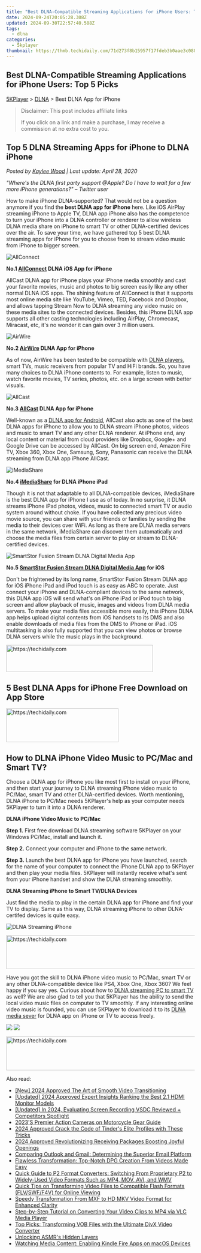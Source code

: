 ```yaml
---
title: "Best DLNA-Compatible Streaming Applications for iPhone Users: Top 5 Picks"
date: 2024-09-24T20:05:28.308Z
updated: 2024-09-30T22:57:40.588Z
tags:
  - dlna
categories:
  - 5kplayer
thumbnail: https://thmb.techidaily.com/71d273f8b15957f17fdeb3b0aae3c0885fe07f2dce2ef3352473abd411f32443.jpg
---
```


## Best DLNA-Compatible Streaming Applications for iPhone Users: Top 5 Picks

[5KPlayer](https://tools.techidaily.com/5kplayer/products/) \> [DLNA](https://tools.techidaily.com/5kplayer/dlna/) \> Best DLNA App for iPhone

>  Disclaimer: This post includes affiliate links
>
>  If you click on a link and make a purchase, I may receive a commission at no extra cost to you.
>

## Top 5 DLNA Streaming Apps for iPhone to DLNA iPhone

 _Posted by [Kaylee Wood](https://www.quora.com/profile/Amanda-Hu-21) | Last update: April 28, 2020_

_"Where's the DLNA first party support @Apple? Do I have to wait for a few more iPhone generations?" – Twitter user_

How to make iPhone DLNA-supported? That would not be a question anymore if you find the **best DLNA app for iPhone** here. Like iOS AirPlay streaming iPhone to Apple TV, DLNA app iPhone also has the competence to turn your iPhone into a DLNA controller or renderer to allow wireless DLNA media share on iPhone to smart TV or other DLNA-certified devices over the air. To save your time, we have gathered top 5 best DLNA streaming apps for iPhone for you to choose from to stream video music from iPhone to bigger screen.

![AllConnect](https://www.5kplayer.com/dlna/img/allconnect-iphone.jpg) 

**No.1 [AllConnect](https://itunes.apple.com/us/app/allconnect-play-stream/id914000376?mt=8) DLNA iOS App for iPhone** 

AllCast DLNA app for iPhone plays your iPhone media smoothly and cast your favorite movies, music and photos to big screen easily like any other normal DLNA iOS apps. The shining feature of AllConnect is that it supports most online media site like YouTube, Vimeo, TED, Facebook and Dropbox, and allows tapping Stream Now to DLNA streaming any video music on these media sites to the connected devices. Besides, this iPhone DLNA app supports all other casting technologies including AirPlay, Chromecast, Miracast, etc, it's no wonder it can gain over 3 million users.

![AirWire](https://www.5kplayer.com/dlna/img/airwire-iphone.jpg) 

**No.2 [AirWire](https://itunes.apple.com/us/app/airwire/id910469379?mt=8) DLNA App for iPhone** 

As of now, AirWire has been tested to be compatible with [DLNA players](https://tools.techidaily.com/5kplayer/dlna/), smart TVs, music receivers from popular TV and HiFi brands. So, you have many choices to DLNA iPhone contents to. For example, listen to music, watch favorite movies, TV series, photos, etc. on a large screen with better visuals.

![AllCast](https://www.5kplayer.com/dlna/img/allcast-iphone.jpg) 

**No.3 [AllCast](https://itunes.apple.com/us/app/allcast-cast-photos-music-and-video-to-your-chromecast/id943763227?mt=8) DLNA App for iPhone** 

Well-known as a [DLNA app for Android](https://tools.techidaily.com/5kplayer/dlna/), AllCast also acts as one of the best DLNA apps for iPhone to allow you to DLNA stream iPhone photos, videos and music to smart TV and any other DLNA renderer. At iPhone end, any local content or material from cloud providers like Dropbox, Google+ and Google Drive can be accessed by AllCast. On big screen end, Amazon Fire TV, Xbox 360, Xbox One, Samsung, Sony, Panasonic can receive the DLNA streaming from DLNA app iPhone AllCast.

![iMediaShare](https://www.5kplayer.com/dlna/img/imediashare-iphone.jpg) 

**No.4 [iMediaShare](https://itunes.apple.com/us/app/imediashare/id710578942?mt=8) for DLNA iPhone iPad** 

Though it is not that adaptable to all DLNA-compatible devices, iMediaShare is the best DLNA app for iPhone I use as of today. In no surprise, it DLNA streams iPhone iPad photos, videos, music to connected smart TV or audio system around without choke. If you have collected any precious video movie source, you can share with your friends or families by sending the media to their devices over WiFi. As long as there are DLNA media servers in the same network, iMediaShare can discover them automatically and choose the media files from certain server to play or stream to DLNA-certified devices.

![SmartStor Fusion Stream DLNA Digital Media App](https://www.5kplayer.com/dlna/img/smartstor-iphone.jpg) 

**No.5 [SmartStor Fusion Stream DLNA Digital Media App](https://itunes.apple.com/us/app/smartstor-fusion-stream-dlna-digital-media-app/id410280827?mt=8) for iOS** 

Don't be frightened by its long name, SmartStor Fusion Stream DLNA app for iOS iPhone iPad and iPod touch is as easy as ABC to operate. Just connect your iPhone and DLNA-compliant devices to the same network, this DLNA app iOS will send what's on iPhone iPad or iPod touch to big screen and allow playback of music, images and videos from DLNA media servers. To make your media files accessible more easily, this iPhone DLNA app helps upload digital contents from iOS handsets to its DMS and also enable downloads of media files from the DMS to iPhone or iPad. iOS multitasking is also fully supported that you can view photos or browse DLNA servers while the music plays in the background.

<!-- affiliate ads begin -->
<a href="https://aligracehair.sjv.io/c/5597632/2135417/19272" target="_top" id="2135417">
  <img src="//a.impactradius-go.com/display-ad/19272-2135417" border="0" alt="https://techidaily.com" width="392" height="72"/>
</a>
<img height="0" width="0" src="https://aligracehair.sjv.io/i/5597632/2135417/19272" style="position:absolute;visibility:hidden;" border="0" />
<!-- affiliate ads end -->

## 5 Best DLNA Apps for iPhone Free Download on App Store

<!-- affiliate ads begin -->
<a href="https://aligracehair.sjv.io/c/5597632/2012401/19272" target="_top" id="2012401">
  <img src="//a.impactradius-go.com/display-ad/19272-2012401" border="0" alt="https://techidaily.com" width="300" height="90"/>
</a>
<img height="0" width="0" src="https://aligracehair.sjv.io/i/5597632/2012401/19272" style="position:absolute;visibility:hidden;" border="0" />
<!-- affiliate ads end -->

## How to DLNA iPhone Video Music to PC/Mac and Smart TV?

Choose a DLNA app for iPhone you like most first to install on your iPhone, and then start your journey to DLNA streaming iPhone video music to PC/Mac, smart TV and other DLNA-certified devices. Worth mentioning, DLNA iPhone to PC/Mac needs 5KPlayer's help as your computer needs 5KPlayer to turn it into a DLNA renderer.

**DLNA iPhone Video Music to PC/Mac**

**Step 1.** First free download DLNA streaming software 5KPlayer on your Windows PC/Mac, install and launch it.

**Step 2.** Connect your computer and iPhone to the same network.

**Step 3.** Launch the best DLNA app for iPhone you have launched, search for the name of your computer to connect the iPhone DLNA app to 5KPlayer and then play your media files. 5KPlayer will instantly receive what's sent from your iPhone handset and show the DLNA streaming smoothly.

**DLNA Streaming iPhone to Smart TV/DLNA Devices**

Just find the media to play in the certain DLNA app for iPhone and find your TV to display. Same as this way, DLNA streaming iPhone to other DLNA-certifed devices is quite easy.

![DLNA Streaming iPhone](https://www.5kplayer.com/dlna/img/1.png) 

<!-- affiliate ads begin -->
<a href="https://appsumo.8odi.net/c/5597632/2037474/7443" target="_top" id="2037474">
  <img src="//a.impactradius-go.com/display-ad/7443-2037474" border="0" alt="https://techidaily.com" width="728" height="90"/>
</a>
<img height="0" width="0" src="https://appsumo.8odi.net/i/5597632/2037474/7443" style="position:absolute;visibility:hidden;" border="0" />
<!-- affiliate ads end -->

Have you got the skill to DLNA iPhone video music to PC/Mac, smart TV or any other DLNA-compatible device like PS4, Xbox One, Xbox 360? We feel happy if you say yes. Curious about how to [DLNA streaming PC to smart TV](https://tools.techidaily.com/5kplayer/dlna/) as well? We are also glad to tell you that 5KPlayer has the ability to send the local video music files on computer to TV smoothly. If any interesting online video music is founded, you can use 5KPlayer to download it to its [DLNA media sever](https://tools.techidaily.com/5kplayer/dlna/) for DLNA app on iPhone or TV to access freely.

[![](https://www.5kplayer.com/dlna/../button/freedownwhitewin.png)](https://tools.techidaily.com/5kplayer/products/) [![](https://www.5kplayer.com/dlna/../button/freedownbackmac.png)](https://tools.techidaily.com/5kplayer/products/)

<!-- affiliate ads begin -->
<a href="https://unicoeye.pxf.io/c/5597632/2134223/18498" target="_top" id="2134223">
  <img src="//a.impactradius-go.com/display-ad/18498-2134223" border="0" alt="https://techidaily.com" width="728" height="90"/>
</a>
<img height="0" width="0" src="https://unicoeye.pxf.io/i/5597632/2134223/18498" style="position:absolute;visibility:hidden;" border="0" />
<!-- affiliate ads end -->

<ins class="adsbygoogle"
     style="display:block"
     data-ad-format="autorelaxed"
     data-ad-client="ca-pub-7571918770474297"
     data-ad-slot="1223367746"></ins>

<ins class="adsbygoogle"
     style="display:block"
     data-ad-client="ca-pub-7571918770474297"
     data-ad-slot="8358498916"
     data-ad-format="auto"
     data-full-width-responsive="true"></ins>

<span class="atpl-alsoreadstyle">Also read:</span>
<div><ul>
<li><a href="https://screen-mirroring-recording.techidaily.com/new-2024-approved-the-art-of-smooth-video-transitioning/"><u>[New] 2024 Approved The Art of Smooth Video Transitioning</u></a></li>
<li><a href="https://fox-boxes.techidaily.com/updated-2024-approved-expert-insights-ranking-the-best-21-hdmi-monitor-models/"><u>[Updated] 2024 Approved Expert Insights Ranking the Best 2.1 HDMI Monitor Models</u></a></li>
<li><a href="https://visual-screen-recording.techidaily.com/updated-in-2024-evaluating-screen-recording-vsdc-reviewed-plus-competitors-spotlight/"><u>[Updated] In 2024, Evaluating Screen Recording VSDC Reviewed + Competitors Spotlight</u></a></li>
<li><a href="https://extra-tips.techidaily.com/2023s-premier-action-cameras-on-motorcycle-gear-guide/"><u>2023'S Premier Action Cameras on Motorcycle Gear Guide</u></a></li>
<li><a href="https://extra-tips.techidaily.com/2024-approved-crack-the-code-of-tinders-elite-profiles-with-these-tricks/"><u>2024 Approved Crack the Code of Tinder's Elite Profiles with These Tricks</u></a></li>
<li><a href="https://extra-approaches.techidaily.com/2024-approved-revolutionizing-receiving-packages-boosting-joyful-openings/"><u>2024 Approved Revolutionizing Receiving Packages Boosting Joyful Openings</u></a></li>
<li><a href="https://buynow-tips.techidaily.com/comparing-outlook-and-gmail-determining-the-superior-email-platform/"><u>Comparing Outlook and Gmail: Determining the Superior Email Platform</u></a></li>
<li><a href="https://media-tips.techidaily.com/flawless-transformation-top-notch-dpg-creation-from-videos-made-easy/"><u>Flawless Transformation: Top-Notch DPG Creation From Videos Made Easy</u></a></li>
<li><a href="https://media-tips.techidaily.com/quick-guide-to-p2-format-converters-switching-from-proprietary-p2-to-widely-used-video-formats-such-as-mp4-mov-avi-and-wmv/"><u>Quick Guide to P2 Format Converters: Switching From Proprietary P2 to Widely-Used Video Formats Such as MP4, MOV, AVI, and WMV</u></a></li>
<li><a href="https://media-tips.techidaily.com/quick-tips-on-transforming-video-files-to-compatible-flash-formats-flvswff4v-for-online-viewing/"><u>Quick Tips on Transforming Video Files to Compatible Flash Formats (FLV/SWF/F4V) for Online Viewing</u></a></li>
<li><a href="https://media-tips.techidaily.com/speedy-transformation-from-mxf-to-hd-mkv-video-format-for-enhanced-clarity/"><u>Speedy Transformation From MXF to HD MKV Video Format for Enhanced Clarity</u></a></li>
<li><a href="https://media-tips.techidaily.com/step-by-step-tutorial-on-converting-your-video-clips-to-mp4-via-vlc-media-player/"><u>Step-by-Step Tutorial on Converting Your Video Clips to MP4 via VLC Media Player</u></a></li>
<li><a href="https://media-tips.techidaily.com/top-picks-transforming-vob-files-with-the-ultimate-divx-video-converter/"><u>Top Picks: Transforming VOB Files with the Ultimate DivX Video Converter</u></a></li>
<li><a href="https://youtube-webster.techidaily.com/king-asmrs-hidden-layers/"><u>Unlocking ASMR's Hidden Layers</u></a></li>
<li><a href="https://media-tips.techidaily.com/watching-media-content-enabling-kindle-fire-apps-on-macos-devices/"><u>Watching Media Content: Enabling Kindle Fire Apps on macOS Devices</u></a></li>
</ul></div>


